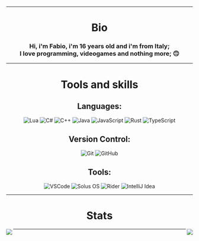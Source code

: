 <hr>
<h1 align="center">Bio</h1>
<h3 align="center">
  Hi, i'm Fabio, i'm 16 years old and i'm from Italy; <br>
  I love programming, videogames and nothing more; &#x1F643
</h3>
<hr>
<h1 align="center">Tools and skills</h1>
<div align="center">
  <h2>Languages:</h2>
  <img src="https://img.shields.io/badge/-Lua-blue?style=for-the-badge&logo=Lua&logoColor=white" alt="Lua">
  <img src="https://img.shields.io/badge/-C%20Sharp-purple?style=for-the-badge&logo=C+Sharp&logoColor=white" alt="C#">
  <img src="https://img.shields.io/badge/-C++-purple?style=for-the-badge&logo=C&logoColor=white" alt="C++">
  <img src="https://img.shields.io/badge/-Java-7e191b?style=for-the-badge&logo=Java&logoColor=white" alt="Java">
  <img src="https://img.shields.io/badge/-JavaScript-yellow?style=for-the-badge&logo=JavaScript&logoColor=white" alt="JavaScript">
  <img src="https://img.shields.io/badge/-Rust-brown?style=for-the-badge&logo=Rust&logoColor=white" alt="Rust">
  <img src="https://img.shields.io/badge/-Typescript-blue?style=for-the-badge&logo=TypeScript&logoColor=white" alt="TypeScript">
  
  
  <h2>Version Control:</h2>
  <img src="https://img.shields.io/badge/-Git-F05032?style=for-the-badge&logo=Git&logoColor=white" alt="Git">
  <img src="https://img.shields.io/badge/-GitHub-181717?style=for-the-badge&logo=GitHub" alt="GitHub">
  <h2>Tools:</h2>
  <img src="https://img.shields.io/badge/Editor-VSCode-007ACC?style=for-the-badge&logo=Visual%20Studio%20Code" alt="VSCode">
  <img src="https://img.shields.io/badge/Distro-Solus%20OS-9400D3?style=for-the-badge&logo=Solus&logoColor=purple" alt="Solus OS">
  <img src="https://img.shields.io/badge/IDE-Rider-ff0000?style=for-the-badge&logo=Rider" alt="Rider">
  <img src="https://img.shields.io/badge/IDE-IntelliJ%20Idea-9696ea?style=for-the-badge&logo=IntelliJ%20Idea" alt="IntelliJ Idea">
</div>
<hr>
<h1 align="center">Stats</h1>
<div align="center">
  <a href="https://github.com/DarkCh4osss/DarkCh4osss">
    <img align="right" src="https://github-readme-stats.vercel.app/api?username=darkch4osss&show_icons=true&theme=radical"/>
  </a>
  <a href="https://github.com/DarkCh4osss/DarkCh4osss">
    <img align="left" src="https://github-readme-stats.vercel.app/api/top-langs/?username=darkch4osss&theme=radical" />
  </a>
</div>
<hr>
